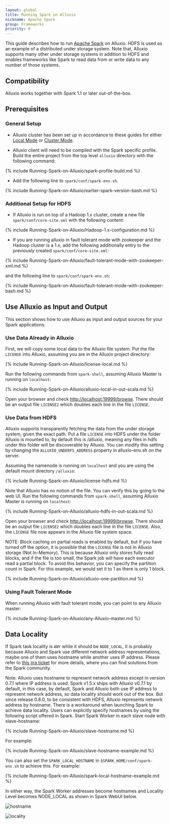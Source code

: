 ```yaml
---
layout: global
title: Running Spark on Alluxio
nickname: Apache Spark
group: Frameworks
priority: 0
---
```


This guide describes how to run [Apache Spark](http://spark-project.org/) on Alluxio. HDFS is used
as an example of a distributed under storage system. Note that, Alluxio supports many other under
storage systems in addition to HDFS and enables frameworks like Spark to read data from or write
data to any number of those systems.

## Compatibility

Alluxio works together with Spark 1.1 or later out-of-the-box.

## Prerequisites

### General Setup

* Alluxio cluster has been set up in accordance to these guides for either
[Local Mode](Running-Alluxio-Locally.html) or [Cluster Mode](Running-Alluxio-on-a-Cluster.html).

* Alluxio client will need to be compiled with the Spark specific profile. Build the entire project
from the top level `alluxio` directory with the following command:

{% include Running-Spark-on-Alluxio/spark-profile-build.md %}

* Add the following line to `spark/conf/spark-env.sh`.

{% include Running-Spark-on-Alluxio/earlier-spark-version-bash.md %}

### Additional Setup for HDFS

* If Alluxio is run on top of a Hadoop 1.x cluster, create a new file `spark/conf/core-site.xml`
with the following content:

{% include Running-Spark-on-Alluxio/Hadoop-1.x-configuration.md %}

* If you are running alluxio in fault tolerant mode with zookeeper and the Hadoop cluster is a 1.x,
add the following additionally entry to the previously created `spark/conf/core-site.xml`:

{% include Running-Spark-on-Alluxio/fault-tolerant-mode-with-zookeeper-xml.md %}

and the following line to `spark/conf/spark-env.sh`:

{% include Running-Spark-on-Alluxio/fault-tolerant-mode-with-zookeeper-bash.md %}

## Use Alluxio as Input and Output

This section shows how to use Alluxio as input and output sources for your Spark applications.

### Use Data Already in Alluxio

First, we will copy some local data to the Alluxio file system. Put the file `LICENSE` into Alluxio,
assuming you are in the Alluxio project directory:

{% include Running-Spark-on-Alluxio/license-local.md %}

Run the following commands from `spark-shell`, assuming Alluxio Master is running on `localhost`:

{% include Running-Spark-on-Alluxio/alluxio-local-in-out-scala.md %}

Open your browser and check [http://localhost:19999/browse](http://localhost:19999/browse). There
should be an output file `LICENSE2` which doubles each line in the file `LICENSE`.

### Use Data from HDFS

Alluxio supports transparently fetching the data from the under storage system, given the exact
path. Put a file `LICENSE` into HDFS under the folder Alluxio is mounted to, by default this is
/alluxio, meaning any files in hdfs under this folder will be discoverable by Alluxio. You can
modify this setting by changing the `ALLUXIO_UNDERFS_ADDRESS` property in alluxio-env.sh on the
server.

Assuming the namenode is running on `localhost` and you are using the default mount directory
`/alluxio`:

{% include Running-Spark-on-Alluxio/license-hdfs.md %}

Note that Alluxio has no notion of the file. You can verify this by going to the web UI. Run the
following commands from `spark-shell`, assuming Alluxio Master is running on `localhost`:

{% include Running-Spark-on-Alluxio/alluxio-hdfs-in-out-scala.md %}

Open your browser and check [http://localhost:19999/browse](http://localhost:19999/browse). There
should be an output file `LICENSE2` which doubles each line in the file `LICENSE`. Also, the
`LICENSE` file now appears in the Alluxio file system space.

NOTE: Block caching on partial reads is enabled by default, but if you have turned off the option,
it is possible that the `LICENSE` file is not in Alluxio storage (Not In-Memory). This is
because Alluxio only stores fully read blocks, and if the file is too small, the Spark job will
have each executor read a partial block. To avoid this behavior, you can specify the partition
count in Spark. For this example, we would set it to 1 as there is only 1 block.

{% include Running-Spark-on-Alluxio/alluxio-one-partition.md %}

### Using Fault Tolerant Mode

When running Alluxio with fault tolerant mode, you can point to any Alluxio master:

{% include Running-Spark-on-Alluxio/any-Alluxio-master.md %}

## Data Locality

If Spark task locality is `ANY` while it should be `NODE_LOCAL`, it is probably because Alluxio and
Spark use different network address representations, maybe one of them uses hostname while
another uses IP address. Please refer to [this jira ticket](
https://issues.apache.org/jira/browse/SPARK-10149) for more details, where you can find solutions
from the Spark community.

Note: Alluxio uses hostname to represent network address except in version 0.7.1 where IP address is
used. Spark v1.5.x ships with Alluxio v0.7.1 by default, in this case, by default, Spark and Alluxio
both use IP address to represent network address, so data locality should work out of the box.
But since release 0.8.0, to be consistent with HDFS, Alluxio represents network address by hostname.
There is a workaround when launching Spark to achieve data locality. Users can explicitly specify
hostnames by using the following script offered in Spark. Start Spark Worker in each slave node with
slave-hostname:

{% include Running-Spark-on-Alluxio/slave-hostname.md %}

For example:

{% include Running-Spark-on-Alluxio/slave-hostname-example.md %}

You can also set the `SPARK_LOCAL_HOSTNAME` in `$SPARK_HOME/conf/spark-env.sh` to achieve this. For
example:

{% include Running-Spark-on-Alluxio/spark-local-hostname-example.md %}

In either way, the Spark Worker addresses become hostnames and Locality Level becomes NODE_LOCAL as shown
in Spark WebUI below.

![hostname]({{site.data.img.screenshot_datalocality_sparkwebui}})

![locality]({{site.data.img.screenshot_datalocality_tasklocality}})

